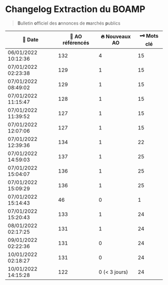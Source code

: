 # Changelog Extraction du BOAMP
> **B**ulletin **o**fficiel des **a**nnonces de **m**archés **p**ublics

| 📅 Date | 📝 AO référencés | 🔥 Nouveaux AO | 🗝 Mots clé |
|---|---|---|---|
|06/01/2022 10:12:36 | 132 | 4| 15|
|07/01/2022 02:23:38 | 129 | 1| 15|
|07/01/2022 08:49:02 | 129 | 1| 15|
|07/01/2022 11:15:47 | 128 | 1| 15|
|07/01/2022 11:39:52 | 127 | 1| 15|
|07/01/2022 12:07:06 | 127 | 1| 15|
|07/01/2022 12:39:36 | 134 | 1| 22|
|07/01/2022 14:59:03 | 137 | 1| 25|
|07/01/2022 15:04:07 | 136 | 1| 25|
|07/01/2022 15:09:29 | 136 | 1| 25|
|07/01/2022 15:14:43 | 46 | 0| 1|
|07/01/2022 15:20:43 | 133 | 1| 24|
|08/01/2022 02:17:25 | 131 | 1| 24|
|09/01/2022 02:22:36 | 131 | 0| 24|
|10/01/2022 02:18:27 | 131 | 0| 24|
|10/01/2022 14:15:28 | 122 | 0    (< 3 jours) | 24|
